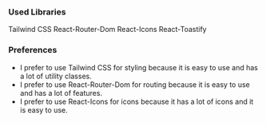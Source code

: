 
### Used Libraries
Tailwind CSS
React-Router-Dom
React-Icons
React-Toastify

### Preferences
- I prefer to use Tailwind CSS for styling because it is easy to use and has a lot of utility classes.
- I prefer to use React-Router-Dom for routing because it is easy to use and has a lot of features.
- I prefer to use React-Icons for icons because it has a lot of icons and it is easy to use.

